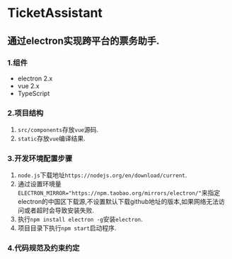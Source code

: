 # TicketAssistant
## 通过electron实现跨平台的票务助手.

### 1.组件
* electron 2.x
* vue 2.x
* TypeScript

### 2.项目结构
1. `src/components`存放`vue`源码.
2. `static`存放`vue`编译结果.

### 3.开发环境配置步骤
1. `node.js`下载地址`https://nodejs.org/en/download/current`.
2. 通过设置环境量`ELECTRON_MIRROR="https://npm.taobao.org/mirrors/electron/"`来指定electron的中国区下载源,不设置默认下载github地址的版本,如果网络无法访问或者超时会导致安装失败.
3. 执行`npm install electron -g`安装`electron`.
4. 项目目录下执行`npm start`启动程序.

### 4.代码规范及约束约定